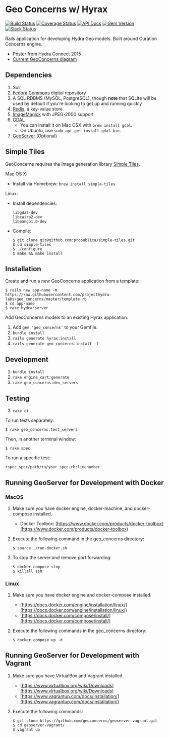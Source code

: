 # Geo Concerns w/ Hyrax
[![Build Status](https://img.shields.io/travis/projecthydra-labs/geo_concerns/master.svg)](https://travis-ci.org/projecthydra-labs/geo_concerns)
[![Coverage Status](https://img.shields.io/coveralls/projecthydra-labs/geo_concerns/master.svg)](https://coveralls.io/github/projecthydra-labs/geo_concerns?branch=master)
[![API Docs](http://img.shields.io/badge/API-docs-blue.svg)](http://www.rubydoc.info/github/projecthydra-labs/geo_concerns)
[![Gem Version](https://img.shields.io/gem/v/geo_concerns.svg)](https://github.com/projecthydra-labs/geo_concerns/releases)
[![Slack Status](http://slack.projecthydra.org/badge.svg)](https://project-hydra.slack.com/messages/geomodeling/)

Rails application for developing Hydra Geo models. Built around Curation Concerns engine.

* [Poster from Hydra Connect 2015](https://drive.google.com/file/d/0B5fLh2mc4FCbOUpWaTFOVmI4Nkk/view?pli=1)
* [Current GeoConcerns diagram](https://wiki.duraspace.org/download/attachments/69012114/pcdm-geo-model.pdf?version=1&modificationDate=1463590066822&api=v2)


## Dependencies

1. Solr
1. [Fedora Commons](http://www.fedora-commons.org/) digital repository
1. A SQL RDBMS (MySQL, PostgreSQL), though **note** that SQLite will be used by default if you're looking to get up and running quickly
1. [Redis](http://redis.io/), a key-value store
1. [ImageMagick](http://www.imagemagick.org/) with JPEG-2000 support
1. [GDAL](http://www.gdal.org/)
    * You can install it on Mac OSX with `brew install gdal`.
    * On Ubuntu, use `sudo apt-get install gdal-bin`.
1. [GeoServer](http://geoserver.org/) (Optional)

## Simple Tiles

GeoConcerns requires the image generation library [Simple Tiles](http://propublica.github.io/simple-tiles/).

Mac OS X:

- Install via Homebrew: ```brew install simple-tiles```

Linux:

- Install dependencies:

  ```
  libgdal-dev
  libcairo2-dev
  libpango1.0-dev 
  ```

- Compile:
	
  ```
  $ git clone git@github.com:propublica/simple-tiles.git
  $ cd simple-tiles
  $ ./configure
  $ make && make install
  ```

## Installation

Create and run a new GeoConcerns application from a template:

```
$ rails new app-name -m https://raw.githubusercontent.com/projecthydra-labs/geo_concerns/master/template.rb
$ cd app-name
$ rake hydra:server
```

Add GeoConcerns models to an existing Hyrax application:

1. Add `gem 'geo_concerns'` to your Gemfile.
1. `bundle install`
1. `rails generate hyrax:install`
1. `rails generate geo_concerns:install -f`

## Development

1. `bundle install`
2. `rake engine_cart:generate`
3. `rake geo_concerns:dev_servers`

## Testing

3. `rake ci`

To run tests separately:

```
$ rake geo_concerns:test_servers
```

Then, in another terminal window:

```
$ rake spec
```
To run a specific test:

```bash
rspec spec/path/to/your_spec.rb:linenumber
```

## Running GeoServer for Development with Docker

### MacOS

1. Make sure you have docker engine, docker-machine, and docker-compose installed.
   - Docker Toolbox: [https://www.docker.com/products/docker-toolbox](https://www.docker.com/products/docker-toolbox)

1. Execute the following command in the geo_concerns directory:
   
   ```
   $ source ./run-docker.sh
   ```
1. To stop the server and remove port forwarding:

	```
	$ docker-compose stop
	$ killall ssh
	```

### Linux

1. Make sure you have docker engine and docker-compose installed.
   - [https://docs.docker.com/engine/installation/linux/](https://docs.docker.com/engine/installation/linux/)
   - [https://docs.docker.com/compose/install/](https://docs.docker.com/compose/install/)

1. Execute the following commands in the geo_concerns directory:

	```
	$ docker-compose up -d
	```

## Running GeoServer for Development with Vagrant

1. Make sure you have VirtualBox and Vagrant installed.
	- [https://www.virtualbox.org/wiki/Downloads](https://www.virtualbox.org/wiki/Downloads)
	- [https://www.vagrantup.com/docs/installation/](https://www.vagrantup.com/docs/installation/)
1. Execute the following commands:
	
	```
	$ git clone https://github.com/geoconcerns/geoserver-vagrant.git
	$ cd geoserver-vagrant/
	$ vagrant up
	
	```
